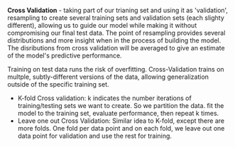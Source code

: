 **Cross Validation** - taking part of our trianing set and using it as 'validation', resampling to create several training sets and validation sets (each slighty different), allowing us to guide our model while making it without compromising our final test data. The point of resampling provides several distributions and more insight when in the process of building the model. The disributions from cross validation will be averaged to give an estimate of the model's predictive performance.

Training on test data runs the risk of overfitting. Cross-Validation trains on multple, subtly-different versions of the data, allowing generalization outside of the specific training set.
       
- K-fold Cross validation: k indicates the number iterations of training/testing sets we want to create. So we partition the data. fit the model to the training set, evaluate performance, then repeat k times.
- Leave one out Cross Validation: Similar idea to K-fold, except there are more folds. One fold per data point and on each fold, we leave out one data point for validation and use the rest for training.

